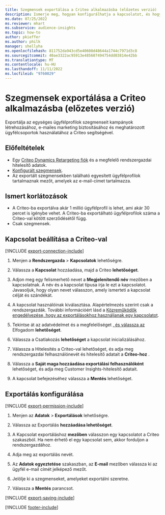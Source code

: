 ```yaml
---
title: Szegmensek exportálása a Criteo alkalmazásba (előzetes verzió)
description: Ismerje meg, hogyan konfigurálhatja a kapcsolatot, és hogyan exportálhatja a Criteo-ba.
ms.date: 07/25/2022
ms.reviewer: mhart
ms.subservice: audience-insights
ms.topic: how-to
author: pkieffer
ms.author: philk
manager: shellyha
ms.openlocfilehash: 811752da943cd5e40608d48644a1744c7971d3c8
ms.sourcegitcommit: 40ae3322ac95913e485607494754dd03814e42bb
ms.translationtype: MT
ms.contentlocale: hu-HU
ms.lasthandoff: 11/11/2022
ms.locfileid: "9760029"
---
```

# <a name="export-segments-to-criteo-preview"></a>Szegmensek exportálása a Criteo alkalmazásba (előzetes verzió)

Exportálja az egységes ügyfélprofilok szegmenseit kampányok létrehozásához, e-mailes marketing biztosításához és meghatározott ügyfélcsoportok használatához a Criteo segítségével.

## <a name="prerequisites"></a>Előfeltételek

- Egy [Criteo Dynamics Retargeting fiók](https://www.criteo.com/login/) és a megfelelő rendszergazdai hitelesítő adatok.
- [Konfigurált szegmensek](segments.md).
- Az exportált szegmensekben található egyesített ügyfélprofilok tartalmaznak mezőt, amelyek az e-mail-címet tartalmazza.

## <a name="known-limitations"></a>Ismert korlátozások

- A Criteo-ba exportálva akár 1 millió ügyfélprofil is lehet, ami akár 30 percet is igénybe vehet. A Criteo-ba exportálható ügyfélprofilok száma a Criteo-val kötött szerződésétől függ.
- Csak szegmensek.

## <a name="set-up-connection-to-criteo"></a>Kapcsolat beállítása a Criteo-val

[!INCLUDE [export-connection-include](includes/export-connection-admn.md)]

1. Menjen a **Rendszergazda** > **Kapcsolatok** lehetőségre.

1. Válassza a **Kapcsolat** hozzáadása, majd a Criteo **lehetőséget**.

1. Adjon meg egy felismerhető nevet a **Megjelenítendő név** mezőben a kapcsolatnak. A név és a kapcsolat típusa írja le ezt a kapcsolatot. Javasoljuk, hogy olyan nevet válasszon, amely ismerteti a kapcsolat célját és szándékát.

1. A kapcsolat használóinak kiválasztása. Alapértelmezés szerint csak a rendszergazdák. További információért lásd a [Közreműködők engedélyezése, hogy az exportálásokhoz használjanak egy kapcsolatot](connections.md#allow-contributors-to-use-a-connection-for-exports).

1. Tekintse át az adatvédelmet és a megfelelőséget [, és válassza az](connections.md#data-privacy-and-compliance) Elfogadom **lehetőséget**.

1. Válassza a Csatlakozás **lehetőséget** a kapcsolat inicializálásához.

1. Válassza a Hitelesítés a Criteo-val lehetőséget, és adja meg rendszergazdai felhasználónevét és hitelesítő adatait a **Criteo-hoz** .

1. Válassza a **Saját maga hozzáadása exportálási felhasználóként** lehetőséget, és adja meg Customer Insights-hitelesítő adatait.

1. A kapcsolat befejezéséhez válassza a **Mentés** lehetőséget.

## <a name="configure-an-export"></a>Exportálás konfigurálása

[!INCLUDE [export-permission-include](includes/export-permission.md)]

1. Menjen az **Adatok** > **Exportálások** lehetőségre.

1. Válassza az Exportálás **hozzáadása lehetőséget**.

1. A Kapcsolat exportáláshoz **mezőben** válasszon egy kapcsolatot a Criteo szakaszból. Ha nem érhető el egy kapcsolat sem, akkor forduljon a rendszergazdához.

1. Adja meg az exportálás nevét.

1. Az **Adatok egyeztetése** szakaszban, az **E-mail** mezőben válassza ki az ügyfél e-mail címét jelképező mezőt.

1. Jelölje ki a szegmenseket, amelyeket exportálni szeretne.

1. Válassza a **Mentés** parancsot.

[!INCLUDE [export-saving-include](includes/export-saving.md)]

[!INCLUDE [footer-include](includes/footer-banner.md)]

